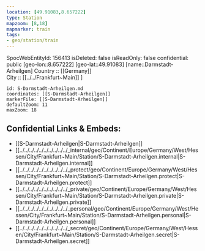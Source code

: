 ```yaml
---
location: [49.91083,8.657222] 
type: Station 
mapzoom: [8,18] 
mapmarker: train 
tags:
- geo/station/train
---
```

SpocWebEntityId: 156413
isDeleted: false
isReadOnly: false
confidential: public
[geo-lon::8.657222] 
[geo-lat::49.91083] 
[name::Darmstadt-Arheilgen] 
Country :: [[Germany]]  
City :: [[../../Frankfurt~Main]] ] 


```leaflet
id: S-Darmstadt-Arheilgen.md
coordinates: [[S-Darmstadt-Arheilgen]] 
markerFile: [[S-Darmstadt-Arheilgen]] 
defaultZoom: 11 
maxZoom: 18
```


## Confidential Links & Embeds: 
- [[S-Darmstadt-Arheilgen|S-Darmstadt-Arheilgen]] 
- [[../../../../../../../../../../_internal/geo/Continent/Europe/Germany/West/Hessen/City/Frankfurt~Main/Station/S-Darmstadt-Arheilgen.internal|S-Darmstadt-Arheilgen.internal]] 
- [[../../../../../../../../../../_protect/geo/Continent/Europe/Germany/West/Hessen/City/Frankfurt~Main/Station/S-Darmstadt-Arheilgen.protect|S-Darmstadt-Arheilgen.protect]] 
- [[../../../../../../../../../../_private/geo/Continent/Europe/Germany/West/Hessen/City/Frankfurt~Main/Station/S-Darmstadt-Arheilgen.private|S-Darmstadt-Arheilgen.private]] 
- [[../../../../../../../../../../_personal/geo/Continent/Europe/Germany/West/Hessen/City/Frankfurt~Main/Station/S-Darmstadt-Arheilgen.personal|S-Darmstadt-Arheilgen.personal]] 
- [[../../../../../../../../../../_secret/geo/Continent/Europe/Germany/West/Hessen/City/Frankfurt~Main/Station/S-Darmstadt-Arheilgen.secret|S-Darmstadt-Arheilgen.secret]] 
